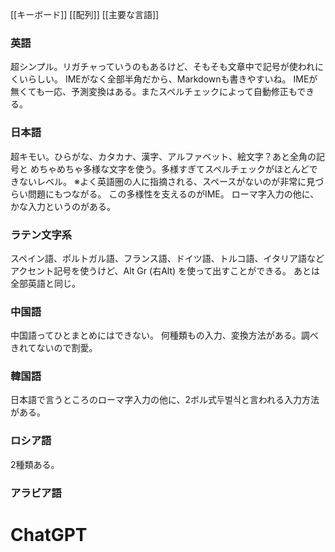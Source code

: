 
[[キーボード]]
[[配列]]
[[主要な言語]]


### 英語
超シンプル。リガチャっていうのもあるけど、そもそも文章中で記号が使われにくいらしい。
IMEがなく全部半角だから、Markdownも書きやすいね。
IMEが無くても一応、予測変換はある。またスペルチェックによって自動修正もできる。

### 日本語
超キモい。ひらがな、カタカナ、漢字、アルファベット、絵文字？あと全角の記号と
めちゃめちゃ多様な文字を使う。多様すぎてスペルチェックがほとんどできないレベル。
※よく英語圏の人に指摘される、スペースがないのが非常に見づらい問題にもつながる。
この多様性を支えるのがIME。
ローマ字入力の他に、かな入力というのがある。

### ラテン文字系
スペイン語、ポルトガル語、フランス語、ドイツ語、トルコ語、イタリア語など
アクセント記号を使うけど、Alt Gr (右Alt) を使って出すことができる。
あとは全部英語と同じ。

### 中国語
中国語ってひとまとめにはできない。
何種類もの入力、変換方法がある。調べきれてないので割愛。

### 韓国語
日本語で言うところのローマ字入力の他に、2ボル式두벌식と言われる入力方法がある。

### ロシア語
2種類ある。

### アラビア語



# ChatGPT

